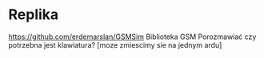 # Replika
https://github.com/erdemarslan/GSMSim Biblioteka GSM
Porozmawiać czy potrzebna jest klawiatura? [moze zmiescimy sie na jednym ardu]
